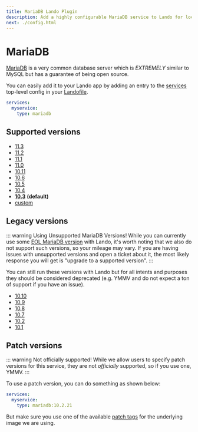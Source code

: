 ```yaml
---
title: MariaDB Lando Plugin
description: Add a highly configurable MariaDB service to Lando for local development with all the power of Docker and Docker Compose.
next: ./config.html
---
```


# MariaDB

[MariaDB](https://mariadb.org/) is a very common database server which is *EXTREMELY* similar to MySQL but has a guarantee of being open source.

You can easily add it to your Lando app by adding an entry to the [services](https://docs.lando.dev/core/v3/services/lando.html) top-level config in your [Landofile](https://docs.lando.dev/core/v3).

```yaml
services:
  myservice:
    type: mariadb
```

## Supported versions

*   [11.3](https://hub.docker.com/r/bitnami/mariadb/tags?name=11.3.)
*   [11.2](https://hub.docker.com/r/bitnami/mariadb/tags?name=11.2.)
*   [11.1](https://hub.docker.com/r/bitnami/mariadb/tags?name=11.1.)
*   [11.0](https://hub.docker.com/r/bitnami/mariadb/tags?name=11.0.)
*   [10.11](https://hub.docker.com/r/bitnami/mariadb/tags?name=10.11.)
*   [10.6](https://hub.docker.com/r/bitnami/mariadb/tags?name=10.6.)
*   [10.5](https://hub.docker.com/r/bitnami/mariadb/tags?name=10.5.)
*   [10.4](https://hub.docker.com/r/bitnami/mariadb/tags?name=10.4.)
*   **[10.3](https://hub.docker.com/r/bitnami/mariadb/tags?name=10.3.)** **(default)**
*   [custom](https://docs.lando.dev/core/v3/services/lando.html#overrides)

## Legacy versions

::: warning Using Unsupported MariaDB Versions!
While you can currently use some [EOL MariaDB version](https://endoflife.date/mariadb) with Lando, it's worth noting that we also do not support such versions, so your mileage may vary. If you are having issues with unsupported versions and open a ticket about it, the most likely response you will get is "upgrade to a supported version".
:::

You can still run these versions with Lando but for all intents and purposes they should be considered deprecated (e.g. YMMV and do not expect a ton of support if you have an issue).

*   [10.10](https://hub.docker.com/r/bitnami/mariadb/tags?name=10.10.)
*   [10.9](https://hub.docker.com/r/bitnami/mariadb/tags?name=10.9.)
*   [10.8](https://hub.docker.com/r/bitnami/mariadb/tags?name=10.8.)
*   [10.7](https://hub.docker.com/r/bitnami/mariadb/tags?name=10.7.)
*   [10.2](https://hub.docker.com/r/bitnami/mariadb/tags?name=10.2.)
*   [10.1](https://hub.docker.com/r/bitnami/mariadb/tags?name=10.1.)

## Patch versions

::: warning Not officially supported!
While we allow users to specify patch versions for this service, they are not *officially* supported, so if you use one, YMMV.
:::

To use a patch version, you can do something as shown below:

```yaml
services:
  myservice:
    type: mariadb:10.2.21
```

But make sure you use one of the available [patch tags](https://hub.docker.com/r/bitnami/mariadb/tags) for the underlying image we are using.

